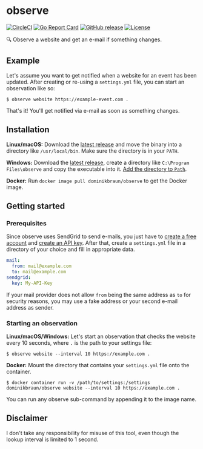 # observe

[![CircleCI](https://circleci.com/gh/dominikbraun/observe.svg?style=shield)](https://circleci.com/gh/dominikbraun/observe)
[![Go Report Card](https://goreportcard.com/badge/github.com/dominikbraun/observe)](https://goreportcard.com/report/github.com/dominikbraun/observe)
[![GitHub release](https://img.shields.io/github/v/release/dominikbraun/observe?include_prereleases&sort=semver)](https://github.com/dominikbraun/observe/releases)
[![License](https://img.shields.io/github/license/dominikbraun/observe)](https://github.com/dominikbraun/observe/blob/master/LICENSE)

:mag: Observe a website and get an e-mail if something changes.

## Example

Let's assume you want to get notified when a website for an event has been updated. After creating or re-using a `settings.yml`
file, you can start an observation like so:

```shell script
$ observe website https://example-event.com .
```

That's it! You'll get notified via e-mail as soon as something changes.

## Installation

**Linux/macOS:** Download the [latest release](https://github.com/dominikbraun/observe/releases) and move the binary into
a directory like `/usr/local/bin`. Make sure the directory is in your `PATH`.

**Windows:** Download the [latest release](https://github.com/dominikbraun/observe/releases), create a directory like
`C:\Program Files\observe` and copy the executable into it. [Add the directory to `Path`](https://www.computerhope.com/issues/ch000549.htm).

**Docker:** Run `docker image pull dominikbraun/observe` to get the Docker image.

## Getting started

### Prerequisites

Since observe uses SendGrid to send e-mails, you just have to [create a free account](https://signup.sendgrid.com/) and
[create an API key](https://app.sendgrid.com/settings/api_keys). After that, create a `settings.yml` file in a directory
of your choice and fill in appropriate data.

```yaml
mail:
  from: mail@example.com
  to: mail@example.com
sendgrid:
  key: My-API-Key
```

If your mail provider does not allow `from` being the same address as `to` for security reasons, you may use a fake
address or your second e-mail address as sender.

### Starting an observation

**Linux/macOS/Windows:** Let's start an observation that checks the website every 10 seconds, where `.` is the path to
your settings file:

```shell script
$ observe website --interval 10 https://example.com .
```

**Docker:** Mount the directory that contains your `settings.yml` file onto the container.

```shell script
$ docker container run -v /path/to/settings:/settings dominikbraun/observe website --interval 10 https://example.com .
```

You can run any observe sub-command by appending it to the image name.

## Disclaimer

I don't take any responsibility for misuse of this tool, even though the lookup interval is limited to 1 second.
